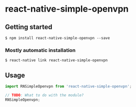 # react-native-simple-openvpn

## Getting started

`$ npm install react-native-simple-openvpn --save`

### Mostly automatic installation

`$ react-native link react-native-simple-openvpn`

## Usage

```js
import RNSimpleOpenvpn from 'react-native-simple-openvpn';

// TODO: What to do with the module?
RNSimpleOpenvpn;
```
